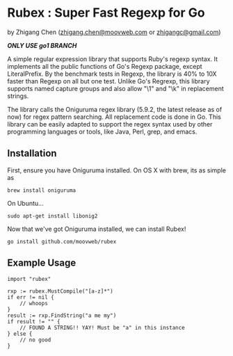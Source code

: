 # Rubex : Super Fast Regexp for Go #
by Zhigang Chen (zhigang.chen@moovweb.com or zhigangc@gmail.com)

***ONLY USE go1 BRANCH***

A simple regular expression library that supports Ruby's regexp syntax. It implements all the public functions of Go's Regexp package, except LiteralPrefix. By the benchmark tests in Regexp, the library is 40% to 10X faster than Regexp on all but one test. Unlike Go's Regrexp, this library supports named capture groups and also allow "\\1" and "\\k<name>" in replacement strings.

The library calls the Oniguruma regex library (5.9.2, the latest release as of now) for regex pattern searching. All replacement code is done in Go. This library can be easily adapted to support the regex syntax used by other programming languages or tools, like Java, Perl, grep, and emacs.

## Installation ##

First, ensure you have Oniguruma installed. On OS X with brew, its as simple as
    
    brew install oniguruma
    
On Ubuntu...

    sudo apt-get install libonig2

Now that we've got Oniguruma installed, we can install Rubex!

    go install github.com/moovweb/rubex

## Example Usage ##

    import "rubex"
    
    rxp := rubex.MustCompile("[a-z]*")
    if err != nil {
        // whoops
    }
    result := rxp.FindString("a me my")
    if result != "" {
        // FOUND A STRING!! YAY! Must be "a" in this instance
    } else {
        // no good
    }

